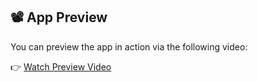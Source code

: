 ## 📽 App Preview

You can preview the app in action via the following video:

👉 [Watch Preview Video](https://drive.google.com/file/d/18WjdS9xMX9DP9oGTSdPnz078MEolCTyA/view?usp=sharing)
